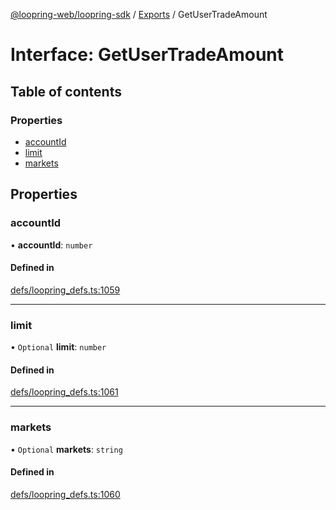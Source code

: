 [@loopring-web/loopring-sdk](../README.md) / [Exports](../modules.md) / GetUserTradeAmount

# Interface: GetUserTradeAmount

## Table of contents

### Properties

- [accountId](GetUserTradeAmount.md#accountid)
- [limit](GetUserTradeAmount.md#limit)
- [markets](GetUserTradeAmount.md#markets)

## Properties

### accountId

• **accountId**: `number`

#### Defined in

[defs/loopring_defs.ts:1059](https://github.com/Loopring/loopring_sdk/blob/9d83b66/src/defs/loopring_defs.ts#L1059)

___

### limit

• `Optional` **limit**: `number`

#### Defined in

[defs/loopring_defs.ts:1061](https://github.com/Loopring/loopring_sdk/blob/9d83b66/src/defs/loopring_defs.ts#L1061)

___

### markets

• `Optional` **markets**: `string`

#### Defined in

[defs/loopring_defs.ts:1060](https://github.com/Loopring/loopring_sdk/blob/9d83b66/src/defs/loopring_defs.ts#L1060)
